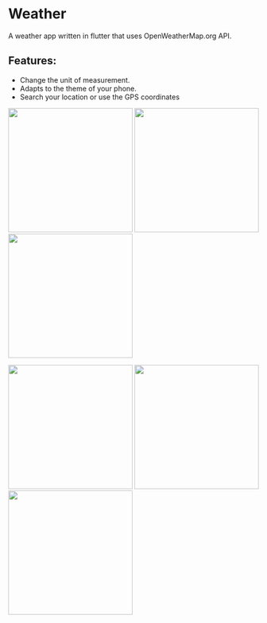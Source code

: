# Weather

A weather app written in flutter that uses OpenWeatherMap.org API.

## Features:
- Change the unit of measurement.
- Adapts to the theme of your phone.
- Search your location or use the GPS coordinates

<p float="left">
  <img src="https://user-images.githubusercontent.com/18495316/204704378-789567f4-a44c-4b1f-b307-c42638160db6.jpg" width="250" />
  <img src="https://user-images.githubusercontent.com/18495316/204704394-eb34d170-abde-4e5d-ae03-07536b77fa4a.jpg" width="250" /> 
  <img src="https://user-images.githubusercontent.com/18495316/204704402-4e2b6311-9704-4f17-b12d-4e0d8a5b86e5.jpg" width="250" />
</p>


<p float="left">
  <img src="https://user-images.githubusercontent.com/18495316/204704404-42df631d-3762-4ddf-b2f2-fe7fa251c481.jpg" width="250" />
  <img src="https://user-images.githubusercontent.com/18495316/204704406-9aced626-e148-4f6f-8ef2-9fb657c68cf3.jpg" width="250" /> 
  <img src="https://user-images.githubusercontent.com/18495316/204704408-55633f1e-131e-44bc-990d-57e0909af90e.jpg" width="250" />
</p>
